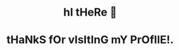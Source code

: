<h1 background-color="red" align="center"> hI tHeRe 👋</h1>
<h1 align="center">tHaNkS fOr vIsItInG mY PrOfIlE!. </h1>
<!--
**anudeepayilalath/anudeepayilalath** is a ✨ _special_ ✨ repository because its `README.md` (this file) appears on your GitHub profile.

Here are some ideas to get you started:

- 🔭 I’m currently working on ...
- 🌱 I’m currently learning ...
- 👯 I’m looking to collaborate on ...
- 🤔 I’m looking for help with ...
- 💬 Ask me about ...
- 📫 How to reach me: ...
- 😄 Pronouns: ...
- ⚡ Fun fact: ...
-->


  <img src="https://www.w3schools.com/w3css/img_lights.jpg" width="300px">
  My whereabouts!!!
  
